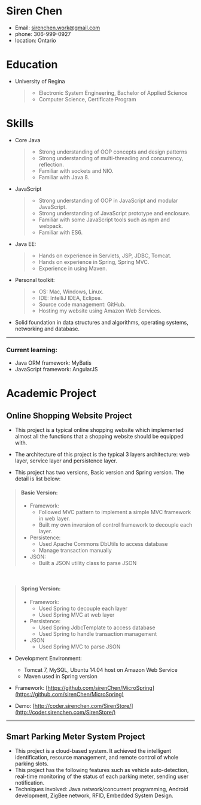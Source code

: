 # Siren Chen
- Email: sirenchen.work@gmail.com
- phone: 306-999-0927
- location: Ontario

# Education
- University of Regina
  > - Electronic System Engineering, Bachelor of Applied Science
  > - Computer Science, Certificate Program

# Skills
- Core Java
  > - Strong understanding of OOP concepts and design patterns
  > - Strong understanding of multi-threading and concurrency, reflection.
  > - Familiar with sockets and NIO.
  > - Familiar with Java 8.
- JavaScript 
  > - Strong understanding of OOP in JavaScript and modular JavaScript.
  > - Strong understanding of JavaScript prototype and enclosure.
  > - Familiar with some JavaScript tools such as npm and webpack.
  > - Familiar with ES6.
- Java EE: 
  > - Hands on experience in Servlets, JSP, JDBC, Tomcat.
  > - Hands on experience in Spring, Spring MVC.
  > - Experience in using Maven.
- Personal toolkit: 
  > - OS: Mac, Windows, Linux. 
  > - IDE: IntelliJ IDEA, Eclipse.
  > - Source code management: GitHub.
  > - Hosting my website using Amazon Web Services.
- Solid foundation in data structures and algorithms, operating systems, networking and database.

<hr>  

### Current learning:
- Java ORM framework: MyBatis
- JavaScript framework: AngularJS

# Academic Project
## Online Shopping Website Project
- This project is a typical online shopping website which implemented almost all the functions that a shopping website should be equipped with.
- The architecture of this project is the typical 3 layers architecture: web layer, service layer and persistence layer.

- This project has two versions, Basic version and Spring version. The detail is list below:
> #### Basic Version:
> -	Framework:
>   - Followed MVC pattern to implement a simple MVC framework in web layer.
>   - Built my own inversion of control framework to decouple each layer.
> - Persistence:
>   - Used Apache Commons DbUtils to access database
>   - Manage transaction manually
> - JSON:
>   - Built a JSON utility class to parse JSON

<br>

> #### Spring Version:
> -	Framework:
>   - Used Spring to decouple each layer
>   - Used Spring MVC at web layer
> -	Persistence:
>   - Used Spring JdbcTemplate to access database
>   - Used Spring to handle transaction management
> -	JSON
>   - Used Spring MVC to parse JSON

- Development Environment:
  - Tomcat 7, MySQL, Ubuntu 14.04 host on Amazon Web Service
  - Maven used in Spring version

- Framework: [https://github.com/sirenChen/MicroSpring](https://github.com/sirenChen/MicroSpring)
- Demo: [http://coder.sirenchen.com/SirenStore/](http://coder.sirenchen.com/SirenStore/)

<hr>

## Smart Parking Meter System Project
- This project is a cloud-based system. It achieved the intelligent identification, resource management, and remote control of whole parking slots.
- This project has the following features such as vehicle auto-detection, real-time monitoring of the status of each parking meter, sending user notification.
- Techniques involved: Java network/concurrent programming, Android development, ZigBee network, RFID, Embedded System Design.
